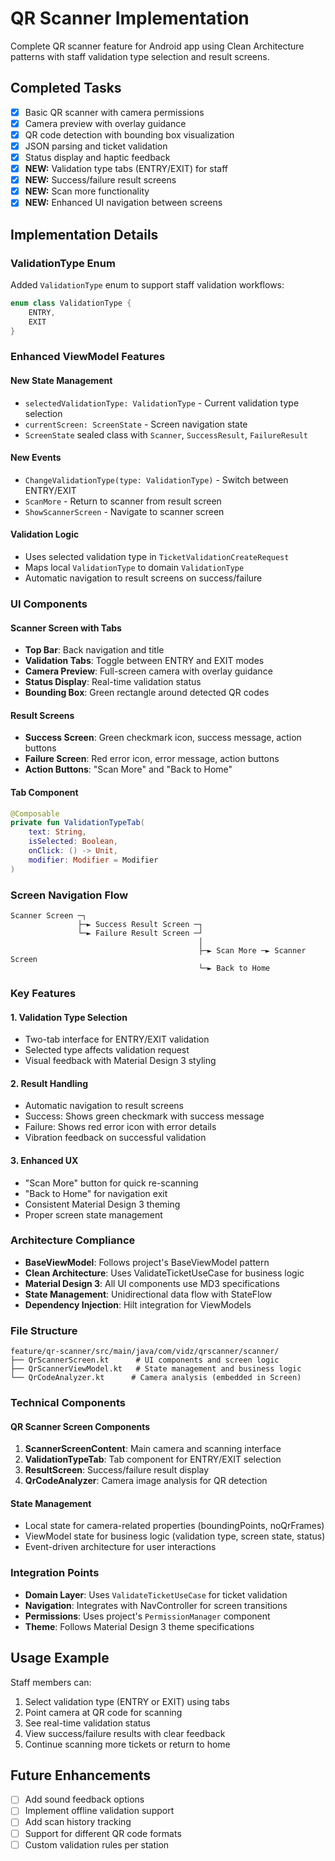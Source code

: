 # QR Scanner Implementation

Complete QR scanner feature for Android app using Clean Architecture patterns with staff validation type selection and result screens.

## Completed Tasks

- [x] Basic QR scanner with camera permissions
- [x] Camera preview with overlay guidance
- [x] QR code detection with bounding box visualization
- [x] JSON parsing and ticket validation
- [x] Status display and haptic feedback
- [x] **NEW:** Validation type tabs (ENTRY/EXIT) for staff
- [x] **NEW:** Success/failure result screens
- [x] **NEW:** Scan more functionality
- [x] **NEW:** Enhanced UI navigation between screens

## Implementation Details

### ValidationType Enum

Added `ValidationType` enum to support staff validation workflows:

```kotlin
enum class ValidationType {
    ENTRY,
    EXIT
}
```

### Enhanced ViewModel Features

#### New State Management
- `selectedValidationType: ValidationType` - Current validation type selection
- `currentScreen: ScreenState` - Screen navigation state
- `ScreenState` sealed class with `Scanner`, `SuccessResult`, `FailureResult`

#### New Events
- `ChangeValidationType(type: ValidationType)` - Switch between ENTRY/EXIT
- `ScanMore` - Return to scanner from result screen
- `ShowScannerScreen` - Navigate to scanner screen

#### Validation Logic
- Uses selected validation type in `TicketValidationCreateRequest`
- Maps local `ValidationType` to domain `ValidationType`
- Automatic navigation to result screens on success/failure

### UI Components

#### Scanner Screen with Tabs
- **Top Bar**: Back navigation and title
- **Validation Tabs**: Toggle between ENTRY and EXIT modes
- **Camera Preview**: Full-screen camera with overlay guidance
- **Status Display**: Real-time validation status
- **Bounding Box**: Green rectangle around detected QR codes

#### Result Screens
- **Success Screen**: Green checkmark icon, success message, action buttons
- **Failure Screen**: Red error icon, error message, action buttons
- **Action Buttons**: "Scan More" and "Back to Home"

#### Tab Component
```kotlin
@Composable
private fun ValidationTypeTab(
    text: String,
    isSelected: Boolean,
    onClick: () -> Unit,
    modifier: Modifier = Modifier
)
```

### Screen Navigation Flow

```
Scanner Screen ─┐
               ├─► Success Result Screen ─┐
               └─► Failure Result Screen ─┘
                                          │
                                          ├─► Scan More ─► Scanner Screen
                                          └─► Back to Home
```

### Key Features

#### 1. Validation Type Selection
- Two-tab interface for ENTRY/EXIT validation
- Selected type affects validation request
- Visual feedback with Material Design 3 styling

#### 2. Result Handling
- Automatic navigation to result screens
- Success: Shows green checkmark with success message
- Failure: Shows red error icon with error details
- Vibration feedback on successful validation

#### 3. Enhanced UX
- "Scan More" button for quick re-scanning
- "Back to Home" for navigation exit
- Consistent Material Design 3 theming
- Proper screen state management

### Architecture Compliance

- **BaseViewModel**: Follows project's BaseViewModel pattern
- **Clean Architecture**: Uses ValidateTicketUseCase for business logic
- **Material Design 3**: All UI components use MD3 specifications
- **State Management**: Unidirectional data flow with StateFlow
- **Dependency Injection**: Hilt integration for ViewModels

### File Structure

```
feature/qr-scanner/src/main/java/com/vidz/qrscanner/scanner/
├── QrScannerScreen.kt      # UI components and screen logic
├── QrScannerViewModel.kt   # State management and business logic
└── QrCodeAnalyzer.kt      # Camera analysis (embedded in Screen)
```

### Technical Components

#### QR Scanner Screen Components
1. **ScannerScreenContent**: Main camera and scanning interface
2. **ValidationTypeTab**: Tab component for ENTRY/EXIT selection
3. **ResultScreen**: Success/failure result display
4. **QrCodeAnalyzer**: Camera image analysis for QR detection

#### State Management
- Local state for camera-related properties (boundingPoints, noQrFrames)
- ViewModel state for business logic (validation type, screen state, status)
- Event-driven architecture for user interactions

### Integration Points

- **Domain Layer**: Uses `ValidateTicketUseCase` for ticket validation
- **Navigation**: Integrates with NavController for screen transitions
- **Permissions**: Uses project's `PermissionManager` component
- **Theme**: Follows Material Design 3 theme specifications

## Usage Example

Staff members can:
1. Select validation type (ENTRY or EXIT) using tabs
2. Point camera at QR code for scanning
3. See real-time validation status
4. View success/failure results with clear feedback
5. Continue scanning more tickets or return to home

## Future Enhancements

- [ ] Add sound feedback options
- [ ] Implement offline validation support
- [ ] Add scan history tracking
- [ ] Support for different QR code formats
- [ ] Custom validation rules per station 
